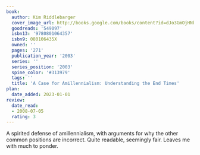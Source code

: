 ```yaml
---
book:
  author: Kim Riddlebarger
  cover_image_url: http://books.google.com/books/content?id=dJo3GmOjHNkC&printsec=frontcover&img=1&zoom=1&edge=curl&source=gbs_api
  goodreads: '549097'
  isbn13: '9780801064357'
  isbn9: 080106435X
  owned: ''
  pages: '271'
  publication_year: '2003'
  series: ''
  series_position: '2003'
  spine_color: '#313979'
  tags: ''
  title: 'A Case for Amillennialism: Understanding the End Times'
plan:
  date_added: 2023-01-01
review:
  date_read:
  - 2008-07-05
  rating: 3
---
```

A spirited defense of amillennialism, with arguments for why the other common positions are incorrect. Quite readable, seemingly fair. Leaves me with much to ponder.
